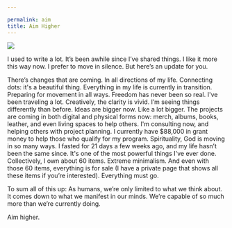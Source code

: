 ```yaml
---

permalink: aim
title: Aim Higher
---
```


![][image-1]

I used to write a lot. It’s been awhile since I’ve shared things. I like it more this way now. I prefer to move in silence. But here’s an update for you.

There’s changes that are coming. In all directions of my life. Connecting dots: it's a beautiful thing. Everything in my life is currently in transition. Preparing for movement in all ways. Freedom has never been so real. I've been traveling a lot. Creatively, the clarity is vivid. I’m seeing things differently than before. Ideas are bigger now. Like a lot bigger. The projects are coming in both digital and physical forms now: merch, albums, books, leather, and even living spaces to help others. I'm consulting now, and helping others with project planning. I currently have $88,000 in grant money to help those who qualify for my program. Spirituality, God is moving in so many ways. I fasted for 21 days a few weeks ago, and my life hasn’t been the same since. It's one of the most powerful things I've ever done. Collectively, I own about 60 items. Extreme minimalism. And even with those 60 items, everything is for sale (I have a private page that shows all these items if you’re interested). Everything must go.

To sum all of this up: As humans, we’re only limited to what we think about. It comes down to what we manifest in our minds. We’re capable of so much more than we’re currently doing.

Aim higher.

[image-1]:	https://i.imgur.com/sC4ZlZx.jpg